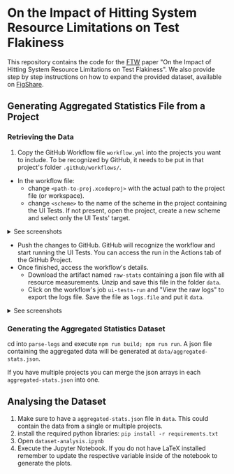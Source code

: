 # On the Impact of Hitting System Resource Limitations on Test Flakiness

This repository contains the code for the [FTW](https://conf.researchr.org/home/icse-2024/ftw-2024) paper "On the Impact of Hitting System Resource Limitations on Test
Flakiness". We also provide step by step instructions on how to expand the provided dataset, available on [FigShare](https://figshare.com/s/a983c7fe642ba7202dd8).


## Generating Aggregated Statistics File from a Project

### Retrieving the Data
1. Copy the GitHub Workflow file `workflow.yml` into the projects you want to include. To be recognized by GitHub, it needs to be put in that project's folder `.github/workflows/`.
- In the workflow file:
	- change `<path-to-proj.xcodeproj>` with the actual path to the project file (or workspace).
	- change `<scheme>` to the name of the scheme in the project containing the UI Tests. If not present, open the project, create a new scheme and select only the UI Tests' target.
<details>
  <summary markdown="span">See screenshots</summary>
![new-scheme](images/new-scheme.jpg)
![target-scheme](images/target-scheme.jpg)
</details>

- Push the changes to GitHub. GitHub will recognize the workflow and start running the UI Tests. You can access the run in the Actions tab of the GitHub Project.
- Once finished, access the workflow's details.
	- Download the artifact named `raw-stats` containing a json file with all resource measurements. Unzip and save this file in the folder `data`.
	- Click on the workflow's job `ui-tests-run` and "View the raw logs" to export the logs file. Save the file as `logs.file` and put it `data`.
<details>
  <summary markdown="span">See screenshots</summary>
![view-raw-logs](images/view-raw-logs.jpg)
</details>

### Generating the Aggregated Statistics Dataset

cd into `parse-logs` and execute `npm run build; npm run run`. A json file containing the aggregated data will be generated at `data/aggregated-stats.json`.

If you have multiple projects you can merge the json arrays in each `aggregated-stats.json` into one.

## Analysing the Dataset

1. Make sure to have a `aggregated-stats.json` file in `data`. This could contain the data from a single or multiple projects.
2. install the required python libraries: `pip install -r requirements.txt`
3. Open `dataset-analysis.ipynb`
4. Execute the Jupyter Notebook. If you do not have LaTeX installed remember to update the respective variable inside of the notebook to generate the plots.